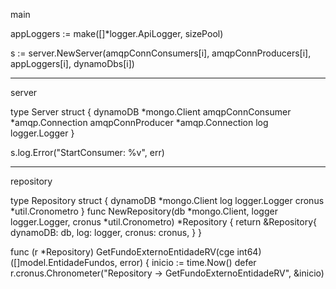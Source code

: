 main

appLoggers := make([]*logger.ApiLogger, sizePool)

s := server.NewServer(amqpConnConsumers[i], amqpConnProducers[i], appLoggers[i], dynamoDbs[i])

------
server

type Server struct {
	dynamoDB         *mongo.Client
	amqpConnConsumer *amqp.Connection
	amqpConnProducer *amqp.Connection
	log              logger.Logger
}

s.log.Error("StartConsumer: %v", err)

------------------------
repository

type Repository struct {
	dynamoDB *mongo.Client
	log      logger.Logger
	cronus   *util.Cronometro
}
func NewRepository(db *mongo.Client, logger logger.Logger, cronus *util.Cronometro) *Repository {
	return &Repository{
		dynamoDB: db,
		log:      logger,
		cronus:   cronus,
	}
}

func (r *Repository) GetFundoExternoEntidadeRV(cge int64) ([]model.EntidadeFundos, error) {
	inicio := time.Now()
	defer r.cronus.Chronometer("Repository -> GetFundoExternoEntidadeRV", &inicio)